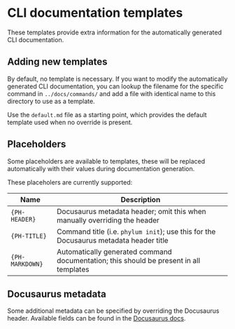 # CLI documentation templates

These templates provide extra information for the automatically generated CLI documentation.

## Adding new templates

By default, no template is necessary. If you want to modify the automatically generated CLI documentation, you can lookup the filename for the specific command in `../docs/commands/` and add a file with identical name to this directory to use as a template.

Use the `default.md` file as a starting point, which provides the default template used when no override is present.

## Placeholders

Some placeholders are available to templates, these will be replaced automatically with their values during documentation generation.

These placeholers are currently supported:

| Name             | Description                                                                            |
| ---------------- | -------------------------------------------------------------------------------------- |
| `{PH-HEADER}`    | Docusaurus metadata header; omit this when manually overriding the header              |
| `{PH-TITLE}`     | Command title (i.e. `phylum init`); use this for the Docusaurus metadata header title  |
| `{PH-MARKDOWN}`  | Automatically generated command documentation; this should be present in all templates |

## Docusaurus metadata

Some additional metadata can be specified by overriding the Docusaurus header. Available fields can be found in the [Docusaurus docs].

[Docusaurus docs]: https://docusaurus.io/docs/api/plugins/@docusaurus/plugin-content-docs#markdown-front-matter
